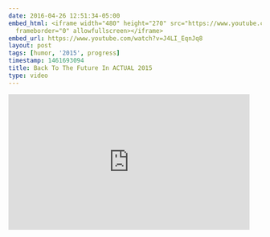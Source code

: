 ```yaml
---
date: 2016-04-26 12:51:34-05:00
embed_html: <iframe width="480" height="270" src="https://www.youtube.com/embed/J4LI_EqnJq8?feature=oembed"
  frameborder="0" allowfullscreen></iframe>
embed_url: https://www.youtube.com/watch?v=J4LI_EqnJq8
layout: post
tags: [humor, '2015', progress]
timestamp: 1461693094
title: Back To The Future In ACTUAL 2015
type: video
---
```

<iframe width="480" height="270" src="https://www.youtube.com/embed/J4LI_EqnJq8?feature=oembed" frameborder="0" allowfullscreen></iframe>

